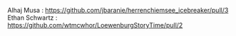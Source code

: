 
Alhaj Musa :            https://github.com/jbaranie/herrenchiemsee_icebreaker/pull/3
Ethan Schwartz :        https://github.com/wtmcwhor/LoewenburgStoryTime/pull/2
